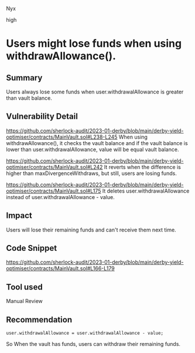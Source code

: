 Nyx

high

# Users might lose funds when using withdrawAllowance().

## Summary
Users always lose some funds when user.withdrawalAllowance is greater than vault balance.
## Vulnerability Detail
https://github.com/sherlock-audit/2023-01-derby/blob/main/derby-yield-optimiser/contracts/MainVault.sol#L238-L245
When using withdrawAllowance(), it checks the vault balance and if the vault balance is lower than user.withdrawalAllowance, value will be equal vault balance.  


https://github.com/sherlock-audit/2023-01-derby/blob/main/derby-yield-optimiser/contracts/MainVault.sol#L242
It reverts when the difference is higher than maxDivergenceWithdraws, but still, users are losing funds. 

https://github.com/sherlock-audit/2023-01-derby/blob/main/derby-yield-optimiser/contracts/MainVault.sol#L175
It deletes user.withdrawalAllowance instead of user.withdrawalAllowance - value. 
## Impact
Users will lose their remaining funds and can't receive them next time.
## Code Snippet
https://github.com/sherlock-audit/2023-01-derby/blob/main/derby-yield-optimiser/contracts/MainVault.sol#L166-L179
## Tool used

Manual Review

## Recommendation
```solidity
user.withdrawalAllowance = user.withdrawalAllowance - value;
```
So When the vault has funds, users can withdraw their remaining funds.